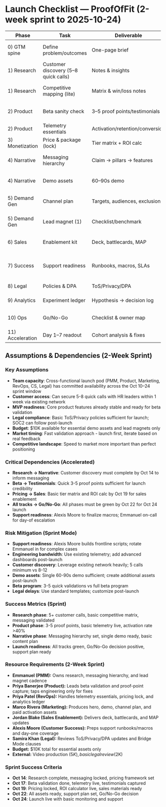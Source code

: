 # Launch Checklist — ProofOfFit (2-week sprint to 2025-10-24)

| Phase | Task | Deliverable | Owner | Status | Start | Due | Dependencies | KPI Impact | Tier | Notes |
|---|---|---|---|---|---|---|---|---|---|---|
| 0) GTM spine | Define problem/outcomes | One-page brief | Emmanuel Ngabire (PMM) | In progress | 2025-10-10 | 2025-10-14 |  | North Star clarity | All |  |
| 1) Research | Customer discovery (5–8 quick calls) | Notes & insights | Emmanuel Ngabire (PMM) | Scheduled | 2025-10-10 | 2025-10-14 |  | Message–market fit | T1/T2 | accelerated |
| 1) Research | Competitive mapping (lite) | Matrix & win/loss notes | Priya Banerjee (Product) | Planned | 2025-10-10 | 2025-10-14 |  | Win rate ↑ | T1/T2 | |
| 2) Product | Beta sanity check | 3–5 proof points/testimonials | Priya Banerjee (Product) | Planned | 2025-10-11 | 2025-10-17 | MVP ready | Activation ↑ | T1/T2 | |
| 2) Product | Telemetry essentials | Activation/retention/conversion | Priya Patel (RevOps) | Planned | 2025-10-11 | 2025-10-17 |  | Insight velocity ↑ | All | minimal set |
| 3) Monetization | Price & package (lock) | Tier matrix + ROI calc | Priya Patel (RevOps) | Planned | 2025-10-12 | 2025-10-19 | Research inputs | Revenue ↑ | All | fences clear |
| 4) Narrative | Messaging hierarchy | Claim → pillars → features | Emmanuel Ngabire (PMM) | Scheduled | 2025-10-10 | 2025-10-14 | Discovery learnings | CTR ↑ | All | |
| 4) Narrative | Demo assets | 60–90s demo | Marco Rivera (Marketing) | Planned | 2025-10-15 | 2025-10-22 |  | Conv. rate ↑ | All | |
| 5) Demand Gen | Channel plan | Targets, audiences, exclusions | Marco Rivera (Marketing) | Planned | 2025-10-15 | 2025-10-22 | Narrative | Pipeline coverage | All | |
| 5) Demand Gen | Lead magnet (1) | Checklist/benchmark | Emmanuel Ngabire (PMM) | Planned | 2025-10-15 | 2025-10-22 | Narrative | MQLs ↑ | T1/T2 | |
| 6) Sales | Enablement kit | Deck, battlecards, MAP | Jordan Blake (Sales Enablement) | Planned | 2025-10-16 | 2025-10-22 | Narrative | SQL→Win ↑ | Sales-assisted | |
| 7) Success | Support readiness | Runbooks, macros, SLAs | Alexis Moore (Customer Success) | Planned | 2025-10-15 | 2025-10-22 | Product readiness | CSAT ↑ | All | |
| 8) Legal | Policies & DPA | ToS/Privacy/DPA | Samira Khan (Legal) | Planned | 2025-10-16 | 2025-10-22 |  | Risk ↓ | All | |
| 9) Analytics | Experiment ledger | Hypothesis → decision log | Priya Patel (RevOps) | Planned | 2025-10-16 | 2025-10-22 |  | Learning rate ↑ | All | |
| 10) Ops | Go/No-Go | Checklist & owner map | Emmanuel Ngabire (PMM) | Planned | 2025-10-17 | 2025-10-22 | All tracks green | Launch quality | All | |
| 11) Acceleration | Day 1–7 readout | Cohort analysis & fixes | Priya Patel (RevOps) | Planned | 2025-10-24 | 2025-10-31 | Launch live | Retention/Activation ↑ | All | |

## Assumptions & Dependencies (2-Week Sprint)

### Key Assumptions
- **Team capacity**: Cross-functional launch pod (PMM, Product, Marketing, RevOps, CS, Legal) has
  committed availability across the Oct 10–24 sprint window
- **Customer access**: Can secure 5-8 quick calls with HR leaders within 1 week via existing network
- **MVP readiness**: Core product features already stable and ready for beta validation
- **Legal compliance**: Basic ToS/Privacy policies sufficient for launch; SOC2 can follow post-launch
- **Budget**: $10K available for essential demo assets and lead magnets only
- **Market timing**: Fast validation approach - launch first, iterate based on real feedback
- **Competitive landscape**: Speed to market more important than perfect positioning

### Critical Dependencies (Accelerated)
- **Research → Narrative**: Customer discovery must complete by Oct 14 to inform messaging
- **Beta → Testimonials**: Quick 3-5 proof points sufficient for launch credibility
- **Pricing → Sales**: Basic tier matrix and ROI calc by Oct 19 for sales enablement
- **All tracks → Go/No-Go**: All phases must be green by Oct 22 for Oct 24 launch
- **Support readiness**: Alexis Moore to finalize macros; Emmanuel on-call for day-of escalation

### Risk Mitigation (Sprint Mode)
- **Support readiness**: Alexis Moore builds frontline scripts; rotate Emmanuel in for complex cases
- **Engineering bandwidth**: Use existing telemetry; add advanced dashboards post-launch
- **Customer discovery**: Leverage existing network heavily; 5 calls minimum vs 8-12
- **Demo assets**: Single 60-90s demo sufficient; create additional assets post-launch
- **Beta program**: 3-5 quick validations vs full beta program
- **Legal delays**: Use standard templates; customize post-launch

### Success Metrics (Sprint)
- **Research phase**: 5+ customer calls, basic competitive matrix, messaging validated
- **Product phase**: 3-5 proof points, basic telemetry live, activation rate >40%
- **Narrative phase**: Messaging hierarchy set, single demo ready, basic content plan
- **Launch readiness**: All tracks green, Go/No-Go decision positive, support plan ready

### Resource Requirements (2-Week Sprint)
- **Emmanuel (PMM):** Owns research, messaging hierarchy, and lead magnet cadence
- **Priya Banerjee (Product):** Leads beta validation and proof-point capture; taps engineering only
  for fixes
- **Priya Patel (RevOps):** Handles telemetry essentials, pricing lock, and analytics ledger
- **Marco Rivera (Marketing):** Produces hero, demo, channel plan, and paid activation assets
- **Jordan Blake (Sales Enablement):** Delivers deck, battlecards, and MAP updates
- **Alexis Moore (Customer Success):** Preps support runbooks/macros and day-one coverage
- **Samira Khan (Legal):** Reviews ToS/Privacy/DPA updates and Bridge Mode clauses
- **Budget:** $10K total for essential assets only
- **External:** Video production ($5K), basic legal review ($2K)

### Sprint Success Criteria
- **Oct 14**: Research complete, messaging locked, pricing framework set
- **Oct 17**: Beta validation done, telemetry live, testimonials captured
- **Oct 19**: Pricing locked, ROI calculator live, sales materials ready
- **Oct 22**: All assets ready, support plan set, Go/No-Go decision
- **Oct 24**: Launch live with basic monitoring and support
